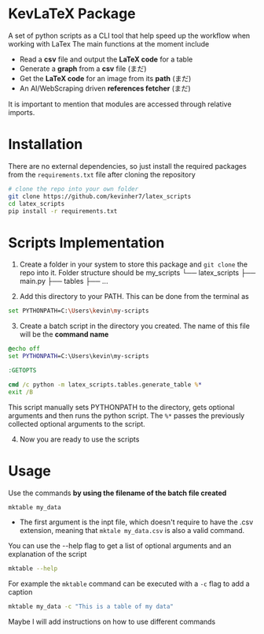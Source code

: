 # KevLaTeX Package

A set of python scripts as a CLI tool that help speed up the workflow when working with LaTex The main functions at the moment include

- Read a **csv** file and output the **LaTeX code** for a table
- Generate a **graph** from a **csv** file (まだ)
- Get the **LaTeX code** for an image from its **path** (まだ)
- An AI/WebScraping driven **references fetcher** (まだ)

It is important to mention that modules are accessed through relative imports.

# Installation

There are no external dependencies, so just install the required packages from the `requirements.txt` file after cloning the repository

```bash
# clone the repo into your own folder
git clone https://github.com/kevinher7/latex_scripts
cd latex_scripts
pip install -r requirements.txt
```

# Scripts Implementation

1. Create a folder in your system to store this package and `git clone` the repo into it. Folder structure should be
   my_scripts
   └── latex_scripts
   ├── main.py
   ├── tables
   ├── ...

2. Add this directory to your PATH. This can be done from the terminal as

```bash
set PYTHONPATH=C:\Users\kevin\my-scripts
```

3. Create a batch script in the directory you created. The name of this file will be the **command name**

```mktable.bat
@echo off
set PYTHONPATH=C:\Users\kevin\my-scripts

:GETOPTS

cmd /c python -m latex_scripts.tables.generate_table %*
exit /B
```

This script manually sets PYTHONPATH to the directory, gets optional arguments and then runs the python script. The `%*` passes the previously collected optional arguments to the script.

4. Now you are ready to use the scripts

# Usage

Use the commands **by using the filename of the batch file created**

```bash
mktable my_data
```

- The first argument is the inpt file, which doesn't require to have the .csv extension, meaning that `mktale my_data.csv` is also a valid command.

You can use the --help flag to get a list of optional arguments and an explanation of the script

```bash
mktable --help
```

For example the `mktable` command can be executed with a `-c` flag to add a caption

```bash
mktable my_data -c "This is a table of my data"
```

Maybe I will add instructions on how to use different commands
